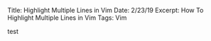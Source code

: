Title: Highlight Multiple Lines in Vim
Date: 2/23/19
Excerpt: How To Highlight Multiple Lines in Vim
Tags: Vim

test

